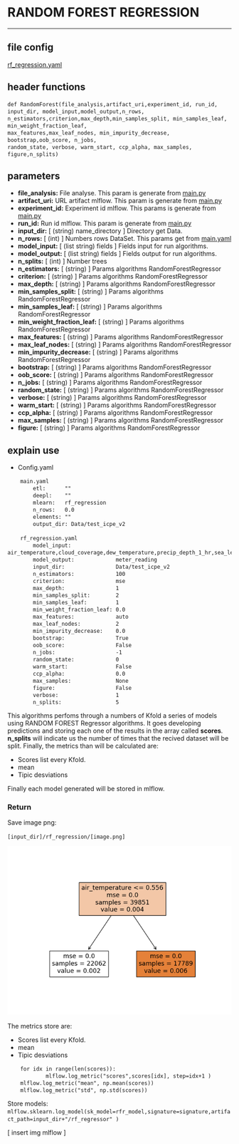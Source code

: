# RANDOM FOREST REGRESSION
---
## file config
[rf_regression.yaml](../Config/rf_regression.yaml)

## header functions

~~~
def RandomForest(file_analysis,artifact_uri,experiment_id, run_id, input_dir, model_input,model_output,n_rows, 
n_estimators,criterion,max_depth,min_samples_split, min_samples_leaf, min_weight_fraction_leaf,
max_features,max_leaf_nodes, min_impurity_decrease, bootstrap,oob_score, n_jobs,
random_state, verbose, warm_start, ccp_alpha, max_samples, figure,n_splits)
~~~
## parameters
*   **file_analysis:**              File analyse. This param is generate from [main.py](../main.py)
*   **artifact_uri:**               URL artifact mlflow. This param is generate from [main.py](../main.py)
*   **experiment_id:**              Experiment id mlflow. This params is generate from [main.py](../main.py)
*   **run_id:**                     Run id mlflow. This param is generate from [main.py](../main.py)
*   **input_dir:**                  [ (string) name_directory ] Directory get Data.
*   **n_rows:**                     [ (int) ] Numbers rows DataSet. This params get from [main.yaml](main.yaml)
*   **model_input:**                [ (list string) fields ] Fields input for run algorithms.
*   **model_output:**               [ (list string) fields ] Fields output for run algorithms.
*   **n_splits:**                   [ (int) ] Number trees
*   **n_estimators:**               [ (string) ] Params algorithms RandomForestRegressor
*   **criterion:**                  [ (string) ] Params algorithms RandomForestRegressor
*   **max_depth:**                  [ (string) ] Params algorithms RandomForestRegressor
*   **min_samples_split:**          [ (string) ] Params algorithms RandomForestRegressor
*   **min_samples_leaf:**           [ (string) ] Params algorithms RandomForestRegressor
*   **min_weight_fraction_leaf:**   [ (string) ] Params algorithms RandomForestRegressor
*   **max_features:**               [ (string) ] Params algorithms RandomForestRegressor
*   **max_leaf_nodes:**             [ (string) ] Params algorithms RandomForestRegressor
*   **min_impurity_decrease:**      [ (string) ] Params algorithms RandomForestRegressor
*   **bootstrap:**                  [ (string) ] Params algorithms RandomForestRegressor
*   **oob_score:**                  [ (string) ] Params algorithms RandomForestRegressor
*   **n_jobs:**                     [ (string) ] Params algorithms RandomForestRegressor
*   **random_state:**               [ (string) ] Params algorithms RandomForestRegressor
*   **verbose:**                    [ (string) ] Params algorithms RandomForestRegressor
*   **warm_start:**                 [ (string) ] Params algorithms RandomForestRegressor
*   **ccp_alpha:**                  [ (string) ] Params algorithms RandomForestRegressor
*   **max_samples:**                [ (string) ] Params algorithms RandomForestRegressor
*   **figure:**                     [ (string) ] Params algorithms RandomForestRegressor

## explain use

* Config.yaml

~~~
    main.yaml
        etl:      ""
        deepl:    ""
        mlearn:   rf_regression
        n_rows:   0.0
        elements: ""
        output_dir: Data/test_icpe_v2

    rf_regression.yaml
        model_input:              air_temperature,cloud_coverage,dew_temperature,precip_depth_1_hr,sea_level_pressure,wind_speed,meter_reading  
        model_output:             meter_reading 
        input_dir:                Data/test_icpe_v2
        n_estimators:             100
        criterion:                mse
        max_depth:                1
        min_samples_split:        2
        min_samples_leaf:         1
        min_weight_fraction_leaf: 0.0
        max_features:             auto
        max_leaf_nodes:           2
        min_impurity_decrease:    0.0
        bootstrap:                True
        oob_score:                False
        n_jobs:                   -1
        random_state:             0
        warm_start:               False
        ccp_alpha:                0.0
        max_samples:              None
        figure:                   False
        verbose:                  1
        n_splits:                 5

~~~
This algorithms perfoms through a numbers of Kfold a series  of models using RANDOM FOREST Regressor algorithms. It goes developing predictions and storing each one of the results in the array called **scores**.
**n_splits** will indicate us the number of times that the recived dataset will be split.  Finally, the metrics than  will be calculated are:

- Scores list every Kfold.
- mean
- Tipic desviations

Finally each model generated will be stored in mlflow.

### Return

Save image png:

`[input_dir]/rf_regression/[image.png]`

![rf_regression](img/rf.png)


The metrics store are:
- Scores list every Kfold.
- mean
- Tipic desviations
~~~
    for idx in range(len(scores)):
            mlflow.log_metric("scores",scores[idx], step=idx+1 )
    mlflow.log_metric("mean", np.mean(scores))
    mlflow.log_metric("std", np.std(scores))
~~~
Store models:
`mlflow.sklearn.log_model(sk_model=rfr_model,signature=signature,artifact_path=input_dir+"/rf_regressor" )`

[ insert img mlflow ]

